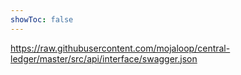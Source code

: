 ```yaml
---
showToc: false
---
```

<swagger>https://raw.githubusercontent.com/mojaloop/central-ledger/master/src/api/interface/swagger.json</swagger>